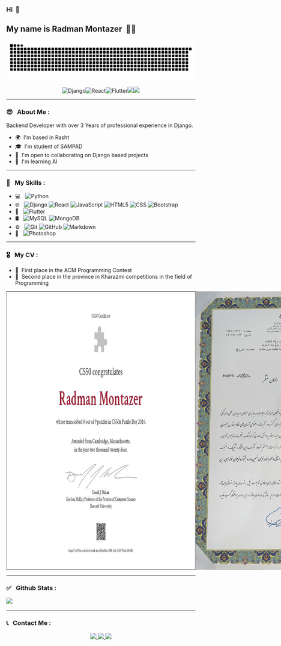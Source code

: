 <h3>Hi &nbsp;👋</h3>
<h2>My name is Radman Montazer &nbsp;🥷🏻</h2>

<img align="center" src="https://raw.githubusercontent.com/imrrobat/imrrobat/d1b244e170d2b75fdda3efd499eaaf163f7a617c/images/github-contribution-grid-snake.svg" />

<br/>

<div align="center">

![Django](https://img.shields.io/badge/django-%23092E20.svg?style=for-the-badge&logo=django&logoColor=white)![React](https://img.shields.io/badge/react-%2320232a.svg?style=for-the-badge&logo=react&logoColor=%2361DAFB)![Flutter](https://img.shields.io/badge/Flutter-%2302569B.svg?style=for-the-badge&logo=Flutter&logoColor=white)<img src="https://img.shields.io/badge/node.js%20-%2343853D.svg?&style=for-the-badge&logo=node.js&logoColor=white"/><img src="https://img.shields.io/badge/vuejs%20-%2335495e.svg?&style=for-the-badge&logo=vue.js&logoColor=%234FC08D"/>

</div>

___

<h3>😎 &nbsp; About Me :</h3>

Backend Developer with over 3 Years of professional experience in Django.

- 🌍  I'm based in Rasht
- 🎓  I'm student of SAMPAD
- 🤝  I'm open to collaborating on Django based projects
- 🧠  I'm learning AI

___

<h3>🔧 &nbsp; My Skills :</h3>

- 💻 &nbsp;
  ![Python](https://img.shields.io/badge/-Python-333333?style=flat&logo=python)
- 🌐 &nbsp;
  ![Django](https://img.shields.io/badge/-Django-333333?style=flat&logo=django)
  ![React](https://img.shields.io/badge/-React-333333?style=flat&logo=react)
  ![JavaScript](https://img.shields.io/badge/-JavaScript-333333?style=flat&logo=javascript)
  ![HTML5](https://img.shields.io/badge/-HTML5-333333?style=flat&logo=HTML5)
  ![CSS](https://img.shields.io/badge/-CSS-333333?style=flat&logo=CSS3&logoColor=1572B6)
  ![Bootstrap](https://img.shields.io/badge/-Bootstrap-333333?style=flat&logo=bootstrap&logoColor=563D7C)
- 📱 &nbsp;
  ![Flutter](https://img.shields.io/badge/-Flutter-333333?style=flat&logo=flutter)
- 🛢️ &nbsp;
  ![MySQL](https://img.shields.io/badge/-MySQL-333333?style=flat&logo=mysql)
  ![MongoDB](https://img.shields.io/badge/-PostgreSQL-333333?style=flat&logo=mongodb)
- ⚙️ &nbsp;
  ![Git](https://img.shields.io/badge/-Git-333333?style=flat&logo=git)
  ![GitHub](https://img.shields.io/badge/-GitHub-333333?style=flat&logo=github)
  ![Markdown](https://img.shields.io/badge/-Markdown-333333?style=flat&logo=markdown)
- 📸 &nbsp;
  ![Photoshop](https://img.shields.io/badge/-Photoshop-333333?style=flat&logo=adobe-photoshop)

___

<h3>🎖️ &nbsp; My CV :</h3>

- 🥇  First place in the ACM Programming Contest
- 🥈  Second place in the province in Kharazmi competitions in the field of Programming
  
<div style="display: flex;" align="center">
  
  <img src="https://github.com/radman1007/radman1007/blob/main/CS50Puz.JPEG?raw=true" width="600"/>

  <img src="https://github.com/radman1007/radman1007/blob/main/IMG_5723.jpg" width="600"/>

  <img src="https://github.com/radman1007/radman1007/blob/main/IMG_5721.jpg" width="600"/>
  
</div>

___

<h3>✅ &nbsp; Github Stats :</h3>

<a href="https://github-readme-stats.vercel.app/api?username=radman1007&show_icons=true&theme=transparent">
  
  <img src="https://github-readme-stats.vercel.app/api?username=radman1007&show_icons=true&theme=transparent"/>
  
</a>

___

<h3>📞 &nbsp; Contact Me :</h3>

<p align="center">
  <a href="https://www.linkedin.com/in/radman-montazer">
    <img src="https://img.shields.io/badge/Linkedin-@_radman7-blue?style=flat&logo=linkedin"/>
  </a>
  
  <a href="https://instagram.com/_radman7/">
    <img src="https://img.shields.io/badge/Instagram-@_radman7-e56969?style=flat&logo=instagram"/>
  </a>

  <a href="https://t.me/@R_Cadman/">
    <img src="https://img.shields.io/badge/Telegram-@R_Cadman-blue?style=flat&logo=telegram"/>
  </a>
</p>
